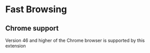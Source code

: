 # Fast Browsing

## Chrome support

Version 46 and higher of the Chrome browser is supported by this extension
